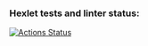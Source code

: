 ### Hexlet tests and linter status:
[![Actions Status](https://github.com/kolyamas/qa-engineer-project-85/actions/workflows/hexlet-check.yml/badge.svg)](https://github.com/kolyamas/qa-engineer-project-85/actions)